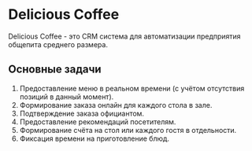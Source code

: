 # Delicious Coffee

 Delicious Coffee - это CRM система для автоматизации предприятия общепита среднего размера.
 
 ## Основные задачи
 1. Предоставление меню в реальном времени (с учётом отсутствия позиций в данный момент).
 2. Формирование заказа онлайн для каждого стола в зале.
 3. Подтверждение заказа официантом.
 4. Предоставление рекомендаций посетителям.
 5. Формирование счёта на стол или каждого гостя в отдельности.
 6. Фиксация времени на приготовление блюд.